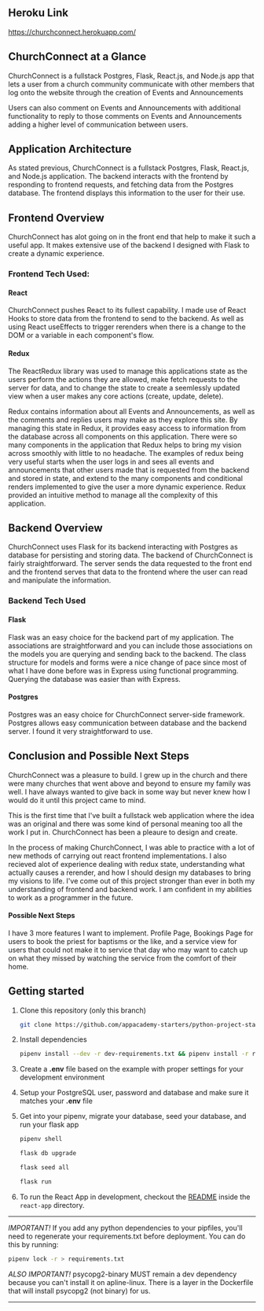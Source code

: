 ## Heroku Link
https://churchconnect.herokuapp.com/

## ChurchConnect at a Glance

ChurchConnect is a fullstack Postgres, Flask, React.js, and Node.js app that lets a user from a church community communicate with other members that log onto the website through the creation of Events and Announcements

Users can also comment on Events and Announcements with additional functionality to reply to those comments on Events and Announcements adding a higher level of communication between users.

## Application Architecture

As stated previous, ChurchConnect is a fullstack Postgres, Flask, React.js, and Node.js application. The backend interacts with the frontend by responding to frontend requests, and fetching data from the Postgres database. The frontend displays this information to the user for their use.

## Frontend Overview
ChurchConnect has alot going on in the front end that help to make it such a useful app. It makes extensive use of the backend I designed with Flask to create a dynamic experience.

### Frontend Tech Used:

#### React
ChurchConnect pushes React to its fullest capability. I made use of React Hooks to store data from the frontend to send to the backend. As well as using React useEffects to trigger rerenders when there is a change to the DOM or a variable in each component's flow.


#### Redux
The ReactRedux library was used to manage this applications state as the users perform the actions they are allowed, make fetch requests to the server for data, and to change the state to create a seemlessly updated view when a user makes any core actions (create, update, delete).

Redux contains information about all Events and Announcements, as well as the comments and replies users may make as they explore this site. By managing this state in Redux, it provides easy access to information from the database across all components on this application. There were so many components in the application that Redux helps to bring my vision across smoothly with little to no headache. The examples of redux being very useful starts when the user logs in and sees all events and announcements that other users made that is requested from the backend and stored in state, and extend to the many components and conditional renders implemented to give the user a more dynamic experience. Redux provided an intuitive method to manage all the complexity of this application.

## Backend Overview

ChurchConnect uses Flask for its backend interacting with Postgres as database for persisting and storing data. The backend of ChurchConnect is fairly straightforward. The server sends the data requested to the front end and the frontend serves that data to the frontend where the user can read and manipulate the information.

### Backend Tech Used

#### Flask
Flask was an easy choice for the backend part of my application. The associations are straightforward and you can include those associations on the models you are querying and sending back to the backend. The class structure for models and forms were a nice change of pace since most of what I have done before was in Express using functional programming.
Querying the database was easier than with Express.

#### Postgres
Postgres was an easy choice for ChurchConnect server-side framework. Postgres allows easy communication between database and the backend server. I found it very straightforward to use.

## Conclusion and Possible Next Steps
ChurchConnect was a pleasure to build. I grew up in the church and there were many churches that went above and beyond to ensure my family was well. I have always wanted to give back in some way but never knew how I would do it until this project came to mind.

This is the first time that I've built a fullstack web application where the idea was an original and there was some kind of personal meaning too all the work I put in. ChurchConnect has been a pleaure to design and create.

In the process of making ChurchConnect, I was able to practice with a lot of new methods of carrying out react frontend implementations. I also recieved alot of experience dealing with redux state, understanding what actually causes a rerender, and how I should design my databases to bring my visions to life. I've come out of this project stronger than ever in both my understanding of frontend and backend work. I am confident in my abilities to work as a programmer in the future.

#### Possible Next Steps
I have 3 more features I want to implement. Profile Page, Bookings Page for users to book the priest for baptisms or the like, and a service view for users that could not make it to service that day who may want to catch up on what they missed by watching the service from the comfort of their home.




## Getting started

1. Clone this repository (only this branch)

   ```bash
   git clone https://github.com/appacademy-starters/python-project-starter.git
   ```

2. Install dependencies

      ```bash
      pipenv install --dev -r dev-requirements.txt && pipenv install -r requirements.txt
      ```

3. Create a **.env** file based on the example with proper settings for your
   development environment
4. Setup your PostgreSQL user, password and database and make sure it matches your **.env** file

5. Get into your pipenv, migrate your database, seed your database, and run your flask app

   ```bash
   pipenv shell
   ```

   ```bash
   flask db upgrade
   ```

   ```bash
   flask seed all
   ```

   ```bash
   flask run
   ```

6. To run the React App in development, checkout the [README](./react-app/README.md) inside the `react-app` directory.

***
*IMPORTANT!*
   If you add any python dependencies to your pipfiles, you'll need to regenerate your requirements.txt before deployment.
   You can do this by running:

   ```bash
   pipenv lock -r > requirements.txt
   ```

*ALSO IMPORTANT!*
   psycopg2-binary MUST remain a dev dependency because you can't install it on apline-linux.
   There is a layer in the Dockerfile that will install psycopg2 (not binary) for us.
***
